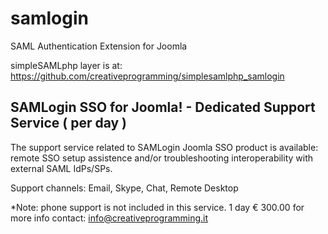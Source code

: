# samlogin
SAML Authentication Extension for Joomla


simpleSAMLphp layer is at:
https://github.com/creativeprogramming/simplesamlphp_samlogin


## SAMLogin SSO for Joomla! - Dedicated Support Service ( per day )
The support service related to SAMLogin Joomla SSO product is available: remote SSO setup assistence and/or troubleshooting interoperability with external SAML IdPs/SPs.

Support channels: Email, Skype, Chat, Remote Desktop 

*Note: phone support is not included in this service.
1 day	€ 300.00  for more info contact: info@creativeprogramming.it
